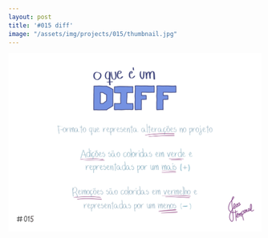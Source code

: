 ```yaml
---
layout: post
title: '#015 diff'
image: "/assets/img/projects/015/thumbnail.jpg"
---
```


<img  alt="O que é o diff? Formato que apresenta alterações no projeto, adição são representas por + e remoções representadas por -" src="/assets/img/projects/015/full.jpg">